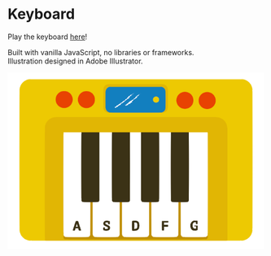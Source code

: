 # Keyboard

Play the keyboard [here](https://rhodespeter.github.io/keyboard/)!

Built with vanilla JavaScript, no libraries or frameworks. <br>
Illustration designed in Adobe Illustrator.

![](https://github.com/RhodesPeter/keyboard/blob/master/assets/illustration-for-readme.png)
